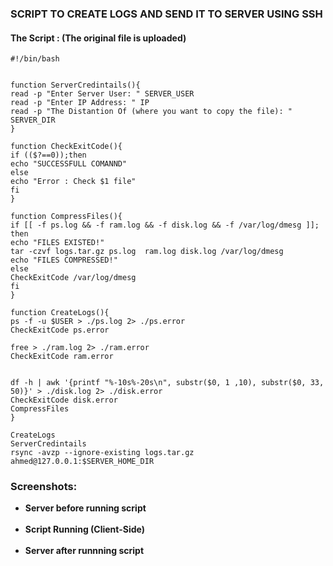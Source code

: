 ### **SCRIPT TO CREATE LOGS AND SEND IT TO SERVER USING SSH**  
#### **The Script : (The original file is uploaded)**  
  
    #!/bin/bash


    function ServerCredintails(){
    read -p "Enter Server User: " SERVER_USER
    read -p "Enter IP Address: " IP
    read -p "The Distantion Of (where you want to copy the file): " SERVER_DIR 
    }

    function CheckExitCode(){
    if (($?==0));then
    echo "SUCCESSFULL COMANND"
    else
    echo "Error : Check $1 file"
    fi
    }

    function CompressFiles(){
    if [[ -f ps.log && -f ram.log && -f disk.log && -f /var/log/dmesg ]]; then
    echo "FILES EXISTED!"
    tar -czvf logs.tar.gz ps.log  ram.log disk.log /var/log/dmesg
    echo "FILES COMPRESSED!"
    else
    CheckExitCode /var/log/dmesg
    fi
    }

    function CreateLogs(){
    ps -f -u $USER > ./ps.log 2> ./ps.error
    CheckExitCode ps.error

    free > ./ram.log 2> ./ram.error
    CheckExitCode ram.error


    df -h | awk '{printf "%-10s%-20s\n", substr($0, 1 ,10), substr($0, 33, 50)}' > ./disk.log 2> ./disk.error
    CheckExitCode disk.error
    CompressFiles
    }

    CreateLogs
    ServerCredintails
    rsync -avzp --ignore-existing logs.tar.gz ahmed@127.0.0.1:$SERVER_HOME_DIR



### **Screenshots:**  
- **Server before running script**  
![]()  
- **Script Running (Client-Side)**  
![]()  
- **Server after runnning script**  
![]()  




